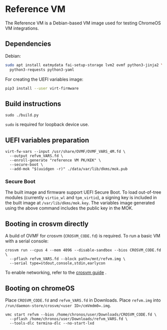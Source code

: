 # Reference VM

The Reference VM is a Debian-based VM image used for testing ChromeOS VM
integrations.

## Dependencies

Debian:

```sh
sudo apt install eatmydata fai-setup-storage lvm2 ovmf python3-jinja2 \
  python3-requests python3-yaml
```

For creating the UEFI variables image:

```sh
pip3 install --user virt-firmware
```

## Build instructions

```
sudo ./build.py
```

`sudo` is required for loopback device use.

## UEFI variables preparation

```
virt-fw-vars --input /usr/share/OVMF/OVMF_VARS_4M.fd \
  --output refvm_VARS.fd \
  --enroll-generate "reference VM PK/KEK" \
  --secure-boot \
  --add-mok "$(uuidgen -r)" ./data/var/lib/dkms/mok.pub
```

### Secure Boot

The built image and firmware support UEFI Secure Boot. To load out-of-tree modules
(currently `virtio_wl` and `tpm_virtio`), a signing key is included in the built image at
`/var/lib/dkms/mok.key`. The variables image generated using the above command
includes the public key in the MOK.

## Booting in crosvm directly

A build of OVMF for crosvm (`CROSVM_CODE.fd`) is required. To run a basic VM
with a serial console:

```
crosvm run --cpus 4 --mem 4096 --disable-sandbox --bios CROSVM_CODE.fd \
  --pflash refvm_VARS.fd --block path=/mnt/refvm.img \
  --serial type=stdout,console,stdin,earlycon
```

To enable networking, refer to the
[crosvm guide](https://crosvm.dev/book/running_crosvm/example_usage.html#add-networking-support)
.

## Booting on chromeOS

Place `CROSVM_CODE.fd` and `refvm_VARS.fd` in Downloads. Place `refvm.img` into
`/run/daemon-store/crosvm/<user ID>/cmVmdm0=.img`.

```
vmc start refvm --bios /home/chronos/user/Downloads/CROSVM_CODE.fd \
  --pflash /home/chronos/user/Downloads/refvm_VARS.fd \
  --tools-dlc termina-dlc --no-start-lxd
```
